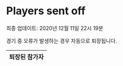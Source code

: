 # Players sent off
최종 업데이트: 2020년 12월 11일 22시 19분


경기 중 오류가 발생하는 경우 자동으로 퇴장됩니다.


| 퇴장된 참가자 |
|:---:|